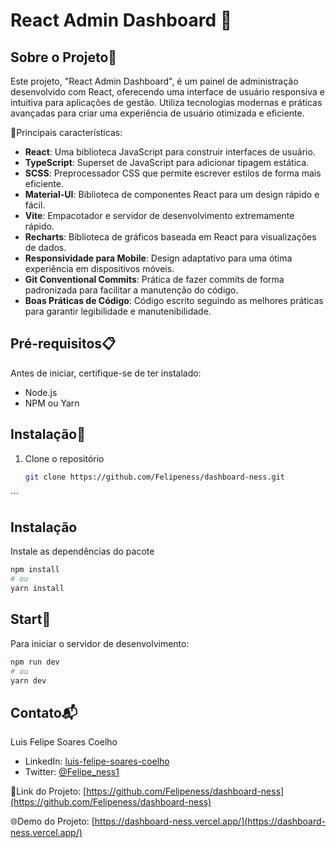 # React Admin Dashboard 🚀

## Sobre o Projeto📝

Este projeto, "React Admin Dashboard", é um painel de administração desenvolvido com React, oferecendo uma interface de usuário responsiva e intuitiva para aplicações de gestão. Utiliza tecnologias modernas e práticas avançadas para criar uma experiência de usuário otimizada e eficiente.

🌟Principais características:
- **React**: Uma biblioteca JavaScript para construir interfaces de usuário.
- **TypeScript**: Superset de JavaScript para adicionar tipagem estática.
- **SCSS**: Preprocessador CSS que permite escrever estilos de forma mais eficiente.
- **Material-UI**: Biblioteca de componentes React para um design rápido e fácil.
- **Vite**: Empacotador e servidor de desenvolvimento extremamente rápido.
- **Recharts**: Biblioteca de gráficos baseada em React para visualizações de dados.
- **Responsividade para Mobile**: Design adaptativo para uma ótima experiência em dispositivos móveis.
- **Git Conventional Commits**: Prática de fazer commits de forma padronizada para facilitar a manutenção do código.
- **Boas Práticas de Código**: Código escrito seguindo as melhores práticas para garantir legibilidade e manutenibilidade.

## Pré-requisitos📋

Antes de iniciar, certifique-se de ter instalado:
- Node.js
- NPM ou Yarn

## Instalação🔧

1. Clone o repositório
   ```sh
   git clone https://github.com/Felipeness/dashboard-ness.git
´´´

## Instalação

Instale as dependências do pacote
```sh
npm install
# ou
yarn install
```

## Start🚀

Para iniciar o servidor de desenvolvimento:
```sh
npm run dev
# ou
yarn dev
```

## Contato📬

Luis Felipe Soares Coelho

- LinkedIn: [luis-felipe-soares-coelho](https://www.linkedin.com/in/luis-felipe-soares-coelho-980a76244/)
- Twitter: [@Felipe_ness1](https://twitter.com/Felipe_ness1)

🔗Link do Projeto: [https://github.com/Felipeness/dashboard-ness](https://github.com/Felipeness/dashboard-ness)

🌐Demo do Projeto: [https://dashboard-ness.vercel.app/](https://dashboard-ness.vercel.app/)



